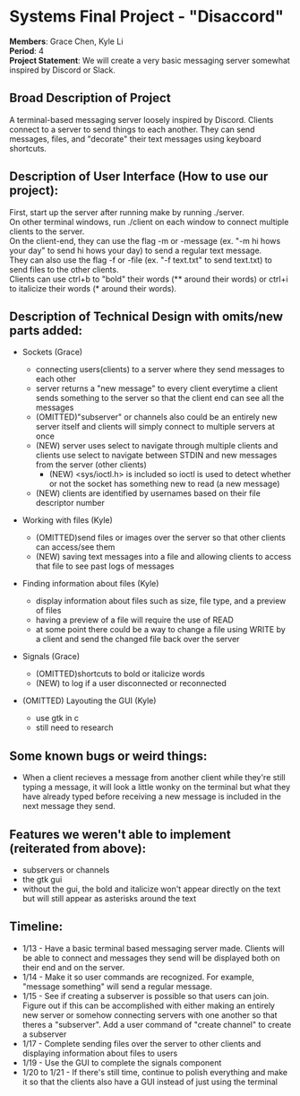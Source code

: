 # Systems Final Project - "Disaccord"
**Members**: Grace Chen, Kyle Li <br>
**Period**: 4 <br>
**Project Statement**: We will create a very basic messaging server somewhat inspired by Discord or Slack. <br>

## Broad Description of Project
A terminal-based messaging server loosely inspired by Discord. Clients connect to a server to send things to each another. They can send messages, files, and "decorate" their text messages using keyboard shortcuts. 

## Description of User Interface (How to use our project):
First, start up the server after running make by running ./server. <br>
On other terminal windows, run ./client on each window to connect multiple clients to the server. <br> 
On the client-end, they can use the flag -m or -message (ex. "-m hi hows your day" to send hi hows your day) to send a regular text message. <br>
They can also use the flag -f or -file (ex. "-f text.txt" to send text.txt) to send files to the other clients. <br>
Clients can use ctrl+b to "bold" their words (** around their words) or ctrl+i to italicize their words (* around their words). 

## Description of Technical Design with omits/new parts added:
* Sockets (Grace)
  * connecting users(clients) to a server where they send messages to each other
  * server returns a "new message" to every client everytime a client sends something to the server so that the client end can see all the messages
  * (OMITTED)"subserver" or channels also could be an entirely new server itself and clients will simply connect to multiple servers at once
  * (NEW) server uses select to navigate through multiple clients and clients use select to navigate between STDIN and new messages from the server (other clients)
    * (NEW) <sys/ioctl.h> is included so ioctl is used to detect whether or not the socket has something new to read (a new message)
  * (NEW) clients are identified by usernames based on their file descriptor number

* Working with files (Kyle)
  * (OMITTED)send files or images over the server so that other clients can access/see them
  * (NEW) saving text messages into a file and allowing clients to access that file to see past logs of messages

* Finding information about files (Kyle)
  * display information about files such as size, file type, and a preview of files
  * having a preview of a file will require the use of READ
  * at some point there could be a way to change a file using WRITE by a client and send the changed file back over the server 

* Signals (Grace)
  * (OMITTED)shortcuts to bold or italicize words 
  * (NEW) to log if a user disconnected or reconnected 

* (OMITTED) Layouting the GUI (Kyle)
  *  use gtk in c
  *  still need to research

## Some known bugs or weird things:
* When a client recieves a message from another client while they're still typing a message, it will look a little wonky on the terminal but what they have already typed before receiving a new message is included in the next message they send. 

## Features we weren't able to implement (reiterated from above):
* subservers or channels
* the gtk gui 
* without the gui, the bold and italicize won't appear directly on the text but will still appear as asterisks around the text

## Timeline:
* 1/13 - Have a basic terminal based messaging server made. Clients will be able to connect and messages they send will be displayed both on their end and on the server.
* 1/14 - Make it so user commands are recognized. For example, "message something" will send a regular message. 
* 1/15 - See if creating a subserver is possible so that users can join. Figure out if this can be accomplished with either making an entirely new server or somehow connecting servers with one another so that theres a "subserver". Add a user command of "create channel" to create a subserver
* 1/17 - Complete sending files over the server to other clients and displaying information about files to users
* 1/19 - Use the GUI to complete the signals component
* 1/20 to 1/21 - If there's still time, continue to polish everything and make it so that the clients also have a GUI instead of just using the terminal 
